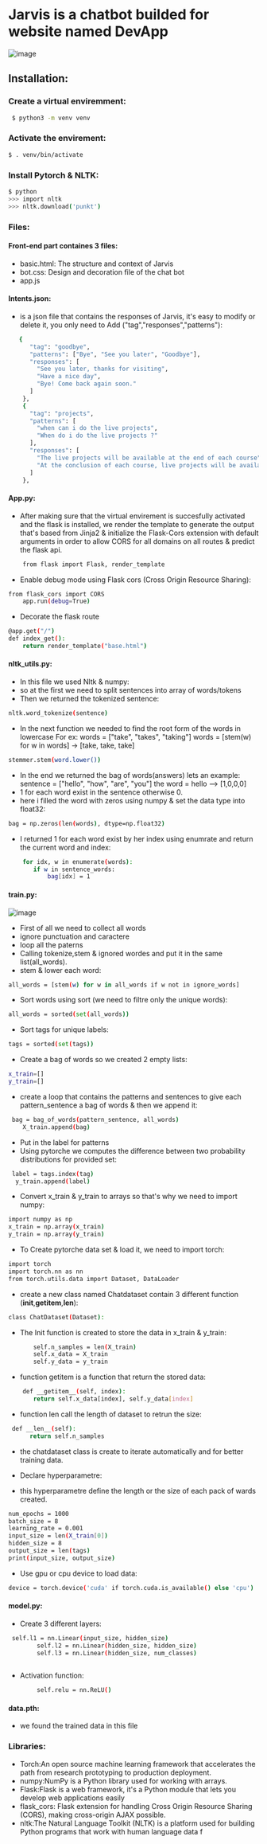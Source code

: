 # Jarvis is a chatbot builded for website named DevApp
![image](https://user-images.githubusercontent.com/66315303/168298027-86040365-d7a5-4bcc-a794-f9a1e59c83e8.png)



## Installation:
### Create a virtual enviremment:
````bash
 $ python3 -m venv venv
 ````
 
 ### Activate the envirement:
 ````bash
 $ . venv/bin/activate
````

### Install Pytorch & NLTK:
```bash
$ python
>>> import nltk
>>> nltk.download('punkt')
```
### Files:
#### Front-end part containes 3 files:
* basic.html: The structure and context of Jarvis
* bot.css: Design and decoration file of the chat bot
* app.js



 #### Intents.json:
*  is a json file that contains the responses of Jarvis, it's easy to modify or delete it, you only need to Add ("tag","responses","patterns"):
```bash
   {
      "tag": "goodbye",
      "patterns": ["Bye", "See you later", "Goodbye"],
      "responses": [
        "See you later, thanks for visiting",
        "Have a nice day",
        "Bye! Come back again soon."
      ]
    },
    {
      "tag": "projects",
      "patterns": [
        "when can i do the live projects",
        "When do i do the live projects ?"
      ],
      "responses": [
        "The live projects will be available at the end of each course",
        "At the conclusion of each course, live projects will be available. "
      ]
    },
 ```    
  
  #### App.py:
 * After making sure that the virtual envirement is succesfully 
    activated and the flask is installed, we render the template 
    to generate the output that's based from Jinja2 & initialize the 
    Flask-Cors extension with default arguments in order to allow 
    CORS for all domains on all routes & predict the flask api.
 
```bash
    from flask import Flask, render_template
```
* Enable debug mode using Flask cors (Cross Origin Resource Sharing):
```bash
from flask_cors import CORS
    app.run(debug=True)
```
* Decorate the flask route
```bash
@app.get("/")
def index_get():
    return render_template("base.html")
 ```
 
 #### nltk_utils.py:
 * In this file we used Nltk & numpy:
 * so at the first we need to split sentences into array of words/tokens
 * Then we returned the tokenized sentence:
 ```bash
 nltk.word_tokenize(sentence)
 ```
 * In the next function we needed to find the root form of the words in lowercase For ex:
 words = ["take", "takes", "taking"]
 words = [stem(w) for w in words]
 -> [take, take, take]
 ```bash
 stemmer.stem(word.lower())
 ```
 * In the end we returned the bag of words(answers) lets an example:
 sentence = ["hello", "how", "are", "you"]
 the word = hello
 --> [1,0,0,0]
 * 1 for each word exist in the sentence otherwise 0.
 * here i filled the word with zeros using numpy & set the data type into float32:
 ```bash
 bag = np.zeros(len(words), dtype=np.float32)
 ```
 * I returned 1 for each word exist by her index using enumrate and return the current word and index:
 ```bash
     for idx, w in enumerate(words):
        if w in sentence_words: 
            bag[idx] = 1
 ```
#### train.py:
![image](https://user-images.githubusercontent.com/66315303/168298443-74e6e3f2-5619-450f-8908-4059f541ae26.png)

* First of all we need to collect all words
* ignore punctuation and caractere
* loop all the paterns
* Calling tokenize,stem & ignored wordes and put it in the same list(all_words).
* stem & lower each word:
```bash
all_words = [stem(w) for w in all_words if w not in ignore_words]
```
* Sort words using sort (we need to filtre only the unique words):
```bash
all_words = sorted(set(all_words))
```
* Sort tags for unique labels:
```bash
tags = sorted(set(tags))
```
* Create a bag of words so we created 2 empty lists:
```bash
x_train=[]
y_train=[]
```
* create a loop that contains the patterns and sentences to give each pattern_sentence a bag of words
& then we append it:
```bash
 bag = bag_of_words(pattern_sentence, all_words)
    X_train.append(bag)
  ```
  * Put in the label for patterns
  * Using pytorche we computes the difference between two probability distributions for provided set:
  ```bash
   label = tags.index(tag)
    y_train.append(label)
  ```
  * Convert x_train & y_train to arrays so that's why we need to import numpy:
  ```bash
  import numpy as np
  x_train = np.array(x_train)
  y_train = np.array(y_train)
  ```
  * To Create pytorche data set & load it, we need to import torch:
  ```bash
 import torch
import torch.nn as nn
from torch.utils.data import Dataset, DataLoader
  ```
  * create a new class named Chatdataset contain 3 different function (__init__,__getitem__,__len__):
  ```bash
  class ChatDataset(Dataset):
```
 * The Init function is created to store the data in x_train & y_train:
 ```bash
        self.n_samples = len(X_train)
        self.x_data = X_train
        self.y_data = y_train
 ```
 * function getitem is a function that return the stored data:
 ```bash
     def __getitem__(self, index):
        return self.x_data[index], self.y_data[index]
  ```
  * function len call the length of dataset to retrun the size:
  ```bash 
   def __len__(self):
        return self.n_samples
```
* the chatdataset class is create to iterate automatically and for better training data.

* Declare hyperparametre:
* this hyperparametre define the length or the size of each pack of wards created.
```bash
num_epochs = 1000
batch_size = 8
learning_rate = 0.001
input_size = len(X_train[0])
hidden_size = 8
output_size = len(tags)
print(input_size, output_size)
```
* Use gpu or cpu device to load data:
```bash
device = torch.device('cuda' if torch.cuda.is_available() else 'cpu')
```
#### model.py:
* Create 3 different layers:
```bash
 self.l1 = nn.Linear(input_size, hidden_size) 
        self.l2 = nn.Linear(hidden_size, hidden_size) 
        self.l3 = nn.Linear(hidden_size, num_classes)
        
````
* Activation function:
```bash
        self.relu = nn.ReLU()
```
#### data.pth:
* we found the trained data in this file
### Libraries:
* Torch:An open source machine learning framework that accelerates the path from research prototyping to production deployment.
* numpy:NumPy is a Python library used for working with arrays. 
* Flask:Flask is a web framework, it's a Python module that lets you develop web applications easily
* flask_cors: Flask extension for handling Cross Origin Resource Sharing (CORS), making cross-origin AJAX possible.
* nltk:The Natural Language Toolkit (NLTK) is a platform used for building Python programs that work with human language data f





